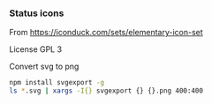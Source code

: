 ### Status icons

From https://iconduck.com/sets/elementary-icon-set

License GPL 3

Convert svg to png
```bash
npm install svgexport -g
ls *.svg | xargs -I{} svgexport {} {}.png 400:400
```
